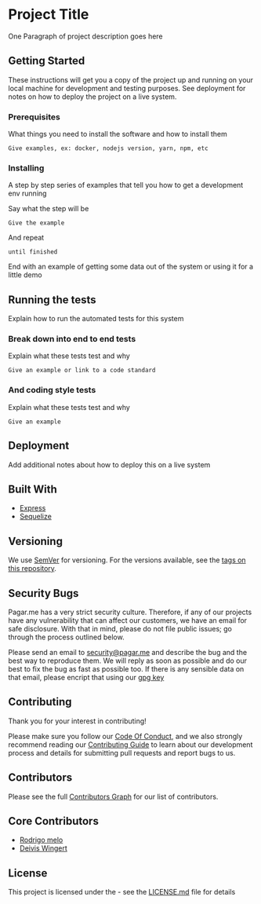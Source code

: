 # Project Title

One Paragraph of project description goes here

## Getting Started

These instructions will get you a copy of the project up and running on your local machine for development and testing purposes. See deployment for notes on how to deploy the project on a live system.

### Prerequisites

What things you need to install the software and how to install them

```
Give examples, ex: docker, nodejs version, yarn, npm, etc
```

### Installing

A step by step series of examples that tell you how to get a development env running

Say what the step will be

```
Give the example
```

And repeat

```
until finished
```

End with an example of getting some data out of the system or using it for a little demo

## Running the tests

Explain how to run the automated tests for this system

### Break down into end to end tests

Explain what these tests test and why

```
Give an example or link to a code standard
```

### And coding style tests

Explain what these tests test and why

```
Give an example
```

## Deployment

Add additional notes about how to deploy this on a live system

## Built With

<!-- List the main dependencies like frameworks, tooling, don't need to list all dependencies -->
* [Express](https://github.com/expressjs/express)
* [Sequelize](https://github.com/sequelize/sequelize)

## Versioning

We use [SemVer](http://semver.org/) for versioning. For the versions available, see the [tags on this repository](https://github.com/your/project/tags).

## Security Bugs

Pagar.me has a very strict security culture. Therefore, if any of our projects have any vulnerability that can affect our customers, we have an email for safe disclosure. With that in mind, please do not file public issues; go through the process outlined below.

Please send an email to [security@pagar.me](mailto:security@pagar.me) and describe the bug and the best way to reproduce them. We will reply as soon as possible and do our best to fix the bug as fast as possible too. If there is any sensible data on that email, please encript that using our [gpg key](pagar.me/security.pub)

## Contributing
Thank you for your interest in contributing!

Please make sure you follow our [Code Of Conduct](CODE_OF_CONDUCT.md), and we also strongly recommend reading our [Contributing Guide](CONTRIBUTING.md) to learn about our development process and details for submitting pull requests and report bugs to us.

## Contributors

Please see the full
[Contributors Graph](https://github.com/pagarme/project/graphs/contributors) for our
list of contributors.

## Core Contributors

<!-- Some user examples -->
- [Rodrigo melo](https://github.com/rsmelo)
- [Deivis Wingert](https://github.com/deivis)

## License

This project is licensed under the <LICENSE NAME> - see the [LICENSE.md](LICENSE.md) file for details
